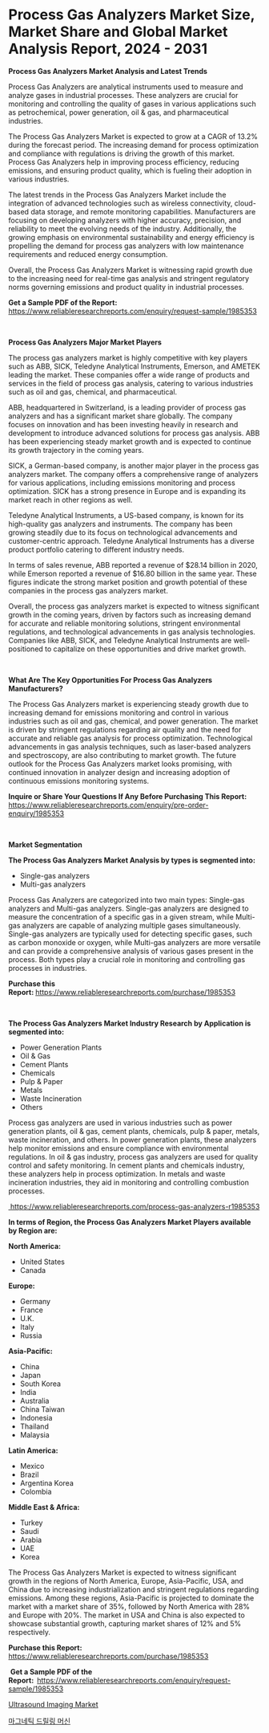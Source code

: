<p><h1>Process Gas Analyzers Market Size, Market Share and Global Market Analysis Report, 2024 - 2031</h1></p><p><strong>Process Gas Analyzers Market Analysis and Latest Trends</strong></p>
<p><p>Process Gas Analyzers are analytical instruments used to measure and analyze gases in industrial processes. These analyzers are crucial for monitoring and controlling the quality of gases in various applications such as petrochemical, power generation, oil & gas, and pharmaceutical industries.</p><p>The Process Gas Analyzers Market is expected to grow at a CAGR of 13.2% during the forecast period. The increasing demand for process optimization and compliance with regulations is driving the growth of this market. Process Gas Analyzers help in improving process efficiency, reducing emissions, and ensuring product quality, which is fueling their adoption in various industries.</p><p>The latest trends in the Process Gas Analyzers Market include the integration of advanced technologies such as wireless connectivity, cloud-based data storage, and remote monitoring capabilities. Manufacturers are focusing on developing analyzers with higher accuracy, precision, and reliability to meet the evolving needs of the industry. Additionally, the growing emphasis on environmental sustainability and energy efficiency is propelling the demand for process gas analyzers with low maintenance requirements and reduced energy consumption.</p><p>Overall, the Process Gas Analyzers Market is witnessing rapid growth due to the increasing need for real-time gas analysis and stringent regulatory norms governing emissions and product quality in industrial processes.</p></p>
<p><strong>Get a Sample PDF of the Report:&nbsp;</strong> <a href="https://www.reliableresearchreports.com/enquiry/request-sample/1985353">https://www.reliableresearchreports.com/enquiry/request-sample/1985353</a></p>
<p>&nbsp;</p>
<p><strong>Process Gas Analyzers Major Market Players</strong></p>
<p><p>The process gas analyzers market is highly competitive with key players such as ABB, SICK, Teledyne Analytical Instruments, Emerson, and AMETEK leading the market. These companies offer a wide range of products and services in the field of process gas analysis, catering to various industries such as oil and gas, chemical, and pharmaceutical.</p><p>ABB, headquartered in Switzerland, is a leading provider of process gas analyzers and has a significant market share globally. The company focuses on innovation and has been investing heavily in research and development to introduce advanced solutions for process gas analysis. ABB has been experiencing steady market growth and is expected to continue its growth trajectory in the coming years.</p><p>SICK, a German-based company, is another major player in the process gas analyzers market. The company offers a comprehensive range of analyzers for various applications, including emissions monitoring and process optimization. SICK has a strong presence in Europe and is expanding its market reach in other regions as well.</p><p>Teledyne Analytical Instruments, a US-based company, is known for its high-quality gas analyzers and instruments. The company has been growing steadily due to its focus on technological advancements and customer-centric approach. Teledyne Analytical Instruments has a diverse product portfolio catering to different industry needs.</p><p>In terms of sales revenue, ABB reported a revenue of $28.14 billion in 2020, while Emerson reported a revenue of $16.80 billion in the same year. These figures indicate the strong market position and growth potential of these companies in the process gas analyzers market.</p><p>Overall, the process gas analyzers market is expected to witness significant growth in the coming years, driven by factors such as increasing demand for accurate and reliable monitoring solutions, stringent environmental regulations, and technological advancements in gas analysis technologies. Companies like ABB, SICK, and Teledyne Analytical Instruments are well-positioned to capitalize on these opportunities and drive market growth.</p></p>
<p>&nbsp;</p>
<p><strong>What Are The Key Opportunities For Process Gas Analyzers Manufacturers?</strong></p>
<p><p>The Process Gas Analyzers market is experiencing steady growth due to increasing demand for emissions monitoring and control in various industries such as oil and gas, chemical, and power generation. The market is driven by stringent regulations regarding air quality and the need for accurate and reliable gas analysis for process optimization. Technological advancements in gas analysis techniques, such as laser-based analyzers and spectroscopy, are also contributing to market growth. The future outlook for the Process Gas Analyzers market looks promising, with continued innovation in analyzer design and increasing adoption of continuous emissions monitoring systems.</p></p>
<p><strong>Inquire or Share Your Questions If Any Before Purchasing This Report:</strong> <a href="https://www.reliableresearchreports.com/enquiry/pre-order-enquiry/1985353">https://www.reliableresearchreports.com/enquiry/pre-order-enquiry/1985353</a></p>
<p>&nbsp;</p>
<p><strong>Market Segmentation</strong></p>
<p><strong>The Process Gas Analyzers Market Analysis by types is segmented into:</strong></p>
<p><ul><li>Single-gas analyzers</li><li>Multi-gas analyzers</li></ul></p>
<p><p>Process Gas Analyzers are categorized into two main types: Single-gas analyzers and Multi-gas analyzers. Single-gas analyzers are designed to measure the concentration of a specific gas in a given stream, while Multi-gas analyzers are capable of analyzing multiple gases simultaneously. Single-gas analyzers are typically used for detecting specific gases, such as carbon monoxide or oxygen, while Multi-gas analyzers are more versatile and can provide a comprehensive analysis of various gases present in the process. Both types play a crucial role in monitoring and controlling gas processes in industries.</p></p>
<p><strong>Purchase this Report:&nbsp;</strong><a href="https://www.reliableresearchreports.com/purchase/1985353">https://www.reliableresearchreports.com/purchase/1985353</a></p>
<p>&nbsp;</p>
<p><strong>The Process Gas Analyzers Market Industry Research by Application is segmented into:</strong></p>
<p><ul><li>Power Generation Plants</li><li>Oil & Gas</li><li>Cement Plants</li><li>Chemicals</li><li>Pulp & Paper</li><li>Metals</li><li>Waste Incineration</li><li>Others</li></ul></p>
<p><p>Process gas analyzers are used in various industries such as power generation plants, oil & gas, cement plants, chemicals, pulp & paper, metals, waste incineration, and others. In power generation plants, these analyzers help monitor emissions and ensure compliance with environmental regulations. In oil & gas industry, process gas analyzers are used for quality control and safety monitoring. In cement plants and chemicals industry, these analyzers help in process optimization. In metals and waste incineration industries, they aid in monitoring and controlling combustion processes.</p></p>
<p><a href="https://www.reliableresearchreports.com/process-gas-analyzers-r1985353">&nbsp;https://www.reliableresearchreports.com/process-gas-analyzers-r1985353</a></p>
<p><strong>In terms of Region, the Process Gas Analyzers Market Players available by Region are:</strong></p>
<p>
    <p> <strong> North America: </strong>
        <ul>
            <li>United States</li>
            <li>Canada</li>
        </ul>
        </p> 
    <p> <strong> Europe: </strong>
        <ul>
            <li>Germany</li>
            <li>France</li>
            <li>U.K.</li>
            <li>Italy</li>
            <li>Russia</li>
        </ul>
        </p> 
    <p> <strong> Asia-Pacific: </strong>
        <ul>
            <li>China</li>
            <li>Japan</li>
            <li>South Korea</li>
            <li>India</li>
            <li>Australia</li>
            <li>China Taiwan</li>
            <li>Indonesia</li>
            <li>Thailand</li>
            <li>Malaysia</li>
        </ul>
        </p> 
    <p> <strong> Latin America: </strong>
        <ul>
            <li>Mexico</li>
            <li>Brazil</li>
            <li>Argentina Korea</li>
            <li>Colombia</li>
        </ul>
        </p> 
    <p> <strong> Middle East & Africa: </strong>
        <ul>
            <li>Turkey</li>
            <li>Saudi</li>
            <li>Arabia</li>
            <li>UAE</li>
            <li>Korea</li>
        </ul>
    </p>
    </p>
<p><p>The Process Gas Analyzers Market is expected to witness significant growth in the regions of North America, Europe, Asia-Pacific, USA, and China due to increasing industrialization and stringent regulations regarding emissions. Among these regions, Asia-Pacific is projected to dominate the market with a market share of 35%, followed by North America with 28% and Europe with 20%. The market in USA and China is also expected to showcase substantial growth, capturing market shares of 12% and 5% respectively.</p></p>
<p><strong>Purchase this Report: </strong><a href="https://www.reliableresearchreports.com/purchase/1985353">https://www.reliableresearchreports.com/purchase/1985353</a></p>
<p>&nbsp;<strong>Get a Sample PDF of the Report:&nbsp;&nbsp;</strong><a href="https://www.reliableresearchreports.com/enquiry/request-sample/1985353">https://www.reliableresearchreports.com/enquiry/request-sample/1985353</a></p>
<p><strong></strong></p>
<p><p><a href="https://butternut-bug-553.notion.site/Ultrasound-Imaging-Market-Analysis-Its-CAGR-Market-Segmentation-and-Global-Industry-Overview-b7ac864a0e924229988da1befa8c5b09">Ultrasound Imaging Market</a></p><p><a href="https://github.com/xvz497517413/Market-Research-Report-List-1/blob/main/531715428627.md">마그네틱 드릴링 머신</a></p></p>